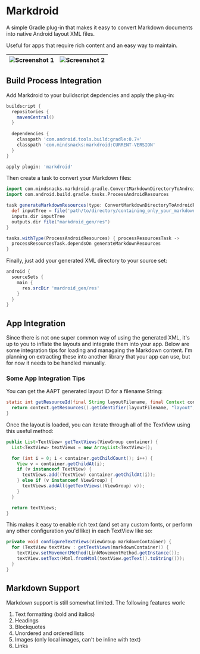 # Markdroid

A simple Gradle plug-in that makes it easy to convert Markdown documents into native Android layout XML files.

Useful for apps that require rich content and an easy way to maintain.

| ![Screenshot 1](https://raw.github.com/mindsnacks/markdroid/master/readme_assets/markdroid_1.png)         | ![Screenshot 2](https://raw.github.com/mindsnacks/markdroid/master/readme_assets/markdroid_2.png)           |
| ------------- | ------------- |

## Build Process Integration
Add Markdroid to your buildscript depdencies and apply the plug-in:

```groovy
buildscript {
  repositories {
    mavenCentral()
  }
  
  dependencies {
    classpath 'com.android.tools.build:gradle:0.7+'
    classpath 'com.mindsnacks:markdroid:CURRENT-VERSION'
  }
}

apply plugin: 'markdroid'
```

Then create a task to convert your Markdown files:

```groovy
import com.mindsnacks.markdroid.gradle.ConvertMarkdownDirectoryToAndroidResourcesDirectoryTask
import com.android.build.gradle.tasks.ProcessAndroidResources

task generateMarkdownResources(type: ConvertMarkdownDirectoryToAndroidResourcesDirectoryTask) {
  def inputTree = file('path/to/directory/containing_only_your_markdown/and_images')
  inputs.dir inputTree
  outputs.dir file("markdroid_gen/res")
}

tasks.withType(ProcessAndroidResources) { processResourcesTask ->
  processResourcesTask.dependsOn generateMarkdownResources
}
```

Finally, just add your generated XML directory to your source set:

```groovy
android {
  sourceSets {
    main {
      res.srcDir 'mardroid_gen/res'
    }
  }
}
```

## App Integration

Since there is not one super common way of using the generated XML, it's up to you to inflate the layouts and integrate them into your app. Below are some integration tips for loading and managaing the Markdown content. I'm planning on extracting these into another library that your app can use, but for now it needs to be handled manually.

### Some App Integration Tips

You can get the AAPT generated layout ID for a filename String:

```java
static int getResourceId(final String layoutFilename, final Context context) {
  return context.getResources().getIdentifier(layoutFilename, "layout", context.getPackageName());
}
```

Once the layout is loaded, you can iterate through all of the TextView using this useful method:

```java
public List<TextView> getTextViews(ViewGroup container) {
  List<TextView> textViews = new ArrayList<TextView>();

  for (int i = 0; i < container.getChildCount(); i++) {
    View v = container.getChildAt(i);
    if (v instanceof TextView) {
      textViews.add((TextView) container.getChildAt(i));
    } else if (v instanceof ViewGroup) {
      textViews.addAll(getTextViews((ViewGroup) v));
    }
  }

  return textViews;
}

``` 

This makes it easy to enable rich text (and set any custom fonts, or perform any other configuration you'd like) in each TextView like so:

```java
private void configureTextViews(ViewGroup markdownContainer) {
  for (TextView textView : getTextViews(markdownContainer)) {
    textView.setMovementMethod(LinkMovementMethod.getInstance());
    textView.setText(Html.fromHtml(textView.getText().toString()));
  }
}
```

## Markdown Support
Markdown support is still somewhat limited. The following features work:

1. Text formatting (bold and italics)
2. Headings
3. Blockquotes
4. Unordered and ordered lists
5. Images (only local images, can't be inline with text)
6. Links


